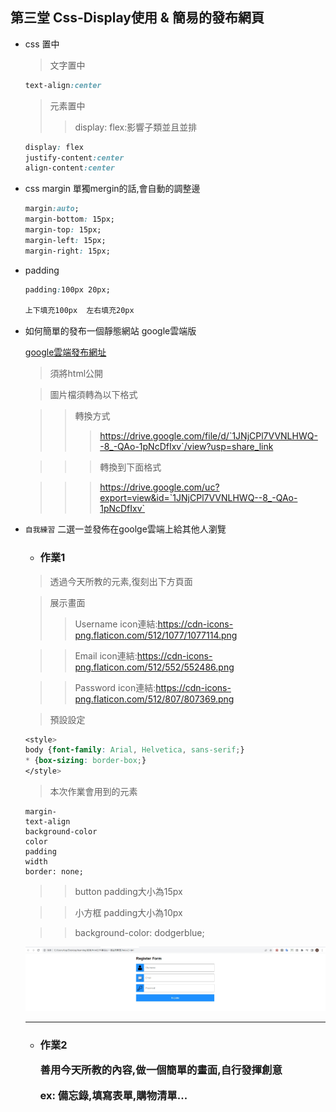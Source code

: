 ## 第三堂 Css-Display使用 & 簡易的發布網頁

- css 置中

    > 文字置中
    ```css
    text-align:center      
    ```
    > 元素置中
    >> display: flex:影響子類並且並排
    ```css
    display: flex
    justify-content:center
    align-content:center
    ```
- css margin
    單獨mergin的話,會自動的調整邊
    ```css
    margin:auto;          
    margin-bottom: 15px;
    margin-top: 15px;
    margin-left: 15px;
    margin-right: 15px;
    ```
- padding
    ```css
    padding:100px 20px;

    上下填充100px  左右填充20px
    ```



- 如何簡單的發布一個靜態網站
    google雲端版

    <a href="https://www.drv.tw/">google雲端發布網址</a>

    > 須將html公開

    > 圖片檔須轉為以下格式

    >>轉換方式
    >>> https://drive.google.com/file/d/`1JNjCPl7VVNLHWQ--8_-QAo-1pNcDfIxv`/view?usp=share_link

    >>> 轉換到下面格式

    >>>https://drive.google.com/uc?export=view&id=`1JNjCPl7VVNLHWQ--8_-QAo-1pNcDfIxv`
    
    


- `自我練習`
    二選一並發佈在goolge雲端上給其他人瀏覽

    - <h3>作業1

    > 透過今天所教的元素,復刻出下方頁面

    > 展示畫面
    >> Username icon連結:https://cdn-icons-png.flaticon.com/512/1077/1077114.png

    >> Email icon連結:https://cdn-icons-png.flaticon.com/512/552/552486.png
    
    >> Password icon連結:https://cdn-icons-png.flaticon.com/512/807/807369.png

    > 預設設定
    ```css
    <style>
    body {font-family: Arial, Helvetica, sans-serif;}
    * {box-sizing: border-box;}
    </style>
    ```
    > 本次作業會用到的元素
    ```
    margin-
    text-align
    background-color
    color
    padding
    width
    border: none;
    ```
    

    >> button padding大小為15px

    >> 小方框 padding大小為10px
    
    >> background-color: dodgerblue;



    <img src="./images/作業圖.jpg">
    
    *** 
    - <h3>作業2

        善用今天所教的內容,做一個簡單的畫面,自行發揮創意

        ex: 備忘錄,填寫表單,購物清單...


